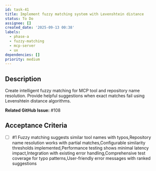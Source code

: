 ```yaml
---
id: task-41
title: Implement fuzzy matching system with Levenshtein distance
status: To Do
assignee: []
created_date: '2025-09-13 00:38'
labels:
  - phase-a
  - fuzzy-matching
  - mcp-server
  - ux
dependencies: []
priority: medium
---
```


## Description

Create intelligent fuzzy matching for MCP tool and repository name resolution. Provide helpful suggestions when exact matches fail using Levenshtein distance algorithms.

**Related GitHub Issue:** #108

## Acceptance Criteria
<!-- AC:BEGIN -->
- [ ] #1 Fuzzy matching suggests similar tool names with typos,Repository name resolution works with partial matches,Configurable similarity thresholds implemented,Performance testing shows minimal latency impact,Integration with existing error handling,Comprehensive test coverage for typo patterns,User-friendly error messages with ranked suggestions
<!-- AC:END -->

